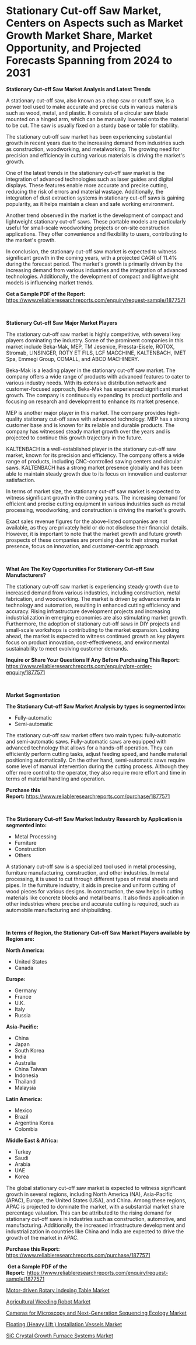 <p><h1>Stationary Cut-off Saw Market, Centers on Aspects such as Market Growth Market Share, Market Opportunity, and Projected Forecasts Spanning from 2024 to 2031</h1></p><p><strong>Stationary Cut-off Saw Market Analysis and Latest Trends</strong></p>
<p><p>A stationary cut-off saw, also known as a chop saw or cutoff saw, is a power tool used to make accurate and precise cuts in various materials such as wood, metal, and plastic. It consists of a circular saw blade mounted on a hinged arm, which can be manually lowered onto the material to be cut. The saw is usually fixed on a sturdy base or table for stability.</p><p>The stationary cut-off saw market has been experiencing substantial growth in recent years due to the increasing demand from industries such as construction, woodworking, and metalworking. The growing need for precision and efficiency in cutting various materials is driving the market's growth.</p><p>One of the latest trends in the stationary cut-off saw market is the integration of advanced technologies such as laser guides and digital displays. These features enable more accurate and precise cutting, reducing the risk of errors and material wastage. Additionally, the integration of dust extraction systems in stationary cut-off saws is gaining popularity, as it helps maintain a clean and safe working environment.</p><p>Another trend observed in the market is the development of compact and lightweight stationary cut-off saws. These portable models are particularly useful for small-scale woodworking projects or on-site construction applications. They offer convenience and flexibility to users, contributing to the market's growth.</p><p>In conclusion, the stationary cut-off saw market is expected to witness significant growth in the coming years, with a projected CAGR of 11.4% during the forecast period. The market's growth is primarily driven by the increasing demand from various industries and the integration of advanced technologies. Additionally, the development of compact and lightweight models is influencing market trends.</p></p>
<p><strong>Get a Sample PDF of the Report:&nbsp;</strong> <a href="https://www.reliableresearchreports.com/enquiry/request-sample/1877571">https://www.reliableresearchreports.com/enquiry/request-sample/1877571</a></p>
<p>&nbsp;</p>
<p><strong>Stationary Cut-off Saw Major Market Players</strong></p>
<p><p>The stationary cut-off saw market is highly competitive, with several key players dominating the industry. Some of the prominent companies in this market include Beka-Mak, MEP, TM Jesenice, Pressta-Eisele, ROTOX, Stromab, LINSINGER, ROTY ET FILS, LGF MACCHINE, KALTENBACH, IMET Spa, Emmegi Group, COMALL, and ABCD MACHINERY.</p><p>Beka-Mak is a leading player in the stationary cut-off saw market. The company offers a wide range of products with advanced features to cater to various industry needs. With its extensive distribution network and customer-focused approach, Beka-Mak has experienced significant market growth. The company is continuously expanding its product portfolio and focusing on research and development to enhance its market presence.</p><p>MEP is another major player in this market. The company provides high-quality stationary cut-off saws with advanced technology. MEP has a strong customer base and is known for its reliable and durable products. The company has witnessed steady market growth over the years and is projected to continue this growth trajectory in the future.</p><p>KALTENBACH is a well-established player in the stationary cut-off saw market, known for its precision and efficiency. The company offers a wide range of products, including CNC-controlled sawing centers and circular saws. KALTENBACH has a strong market presence globally and has been able to maintain steady growth due to its focus on innovation and customer satisfaction.</p><p>In terms of market size, the stationary cut-off saw market is expected to witness significant growth in the coming years. The increasing demand for efficient and precise cutting equipment in various industries such as metal processing, woodworking, and construction is driving the market's growth.</p><p>Exact sales revenue figures for the above-listed companies are not available, as they are privately held or do not disclose their financial details. However, it is important to note that the market growth and future growth prospects of these companies are promising due to their strong market presence, focus on innovation, and customer-centric approach.</p></p>
<p>&nbsp;</p>
<p><strong>What Are The Key Opportunities For Stationary Cut-off Saw Manufacturers?</strong></p>
<p><p>The stationary cut-off saw market is experiencing steady growth due to increased demand from various industries, including construction, metal fabrication, and woodworking. The market is driven by advancements in technology and automation, resulting in enhanced cutting efficiency and accuracy. Rising infrastructure development projects and increasing industrialization in emerging economies are also stimulating market growth. Furthermore, the adoption of stationary cut-off saws in DIY projects and small-scale workshops is contributing to the market expansion. Looking ahead, the market is expected to witness continued growth as key players focus on product innovation, cost-effectiveness, and environmental sustainability to meet evolving customer demands.</p></p>
<p><strong>Inquire or Share Your Questions If Any Before Purchasing This Report:</strong> <a href="https://www.reliableresearchreports.com/enquiry/pre-order-enquiry/1877571">https://www.reliableresearchreports.com/enquiry/pre-order-enquiry/1877571</a></p>
<p>&nbsp;</p>
<p><strong>Market Segmentation</strong></p>
<p><strong>The Stationary Cut-off Saw Market Analysis by types is segmented into:</strong></p>
<p><ul><li>Fully-automatic</li><li>Semi-automatic</li></ul></p>
<p><p>The stationary cut-off saw market offers two main types: fully-automatic and semi-automatic saws. Fully-automatic saws are equipped with advanced technology that allows for a hands-off operation. They can efficiently perform cutting tasks, adjust feeding speed, and handle material positioning automatically. On the other hand, semi-automatic saws require some level of manual intervention during the cutting process. Although they offer more control to the operator, they also require more effort and time in terms of material handling and operation.</p></p>
<p><strong>Purchase this Report:&nbsp;</strong><a href="https://www.reliableresearchreports.com/purchase/1877571">https://www.reliableresearchreports.com/purchase/1877571</a></p>
<p>&nbsp;</p>
<p><strong>The Stationary Cut-off Saw Market Industry Research by Application is segmented into:</strong></p>
<p><ul><li>Metal Processing</li><li>Furniture</li><li>Construction</li><li>Others</li></ul></p>
<p><p>A stationary cut-off saw is a specialized tool used in metal processing, furniture manufacturing, construction, and other industries. In metal processing, it is used to cut through different types of metal sheets and pipes. In the furniture industry, it aids in precise and uniform cutting of wood pieces for various designs. In construction, the saw helps in cutting materials like concrete blocks and metal beams. It also finds application in other industries where precise and accurate cutting is required, such as automobile manufacturing and shipbuilding.</p></p>
<p>&nbsp;</p>
<p><strong>In terms of Region, the Stationary Cut-off Saw Market Players available by Region are:</strong></p>
<p>
    <p> <strong> North America: </strong>
        <ul>
            <li>United States</li>
            <li>Canada</li>
        </ul>
        </p> 
    <p> <strong> Europe: </strong>
        <ul>
            <li>Germany</li>
            <li>France</li>
            <li>U.K.</li>
            <li>Italy</li>
            <li>Russia</li>
        </ul>
        </p> 
    <p> <strong> Asia-Pacific: </strong>
        <ul>
            <li>China</li>
            <li>Japan</li>
            <li>South Korea</li>
            <li>India</li>
            <li>Australia</li>
            <li>China Taiwan</li>
            <li>Indonesia</li>
            <li>Thailand</li>
            <li>Malaysia</li>
        </ul>
        </p> 
    <p> <strong> Latin America: </strong>
        <ul>
            <li>Mexico</li>
            <li>Brazil</li>
            <li>Argentina Korea</li>
            <li>Colombia</li>
        </ul>
        </p> 
    <p> <strong> Middle East & Africa: </strong>
        <ul>
            <li>Turkey</li>
            <li>Saudi</li>
            <li>Arabia</li>
            <li>UAE</li>
            <li>Korea</li>
        </ul>
    </p>
    </p>
<p><p>The global stationary cut-off saw market is expected to witness significant growth in several regions, including North America (NA), Asia-Pacific (APAC), Europe, the United States (USA), and China. Among these regions, APAC is projected to dominate the market, with a substantial market share percentage valuation. This can be attributed to the rising demand for stationary cut-off saws in industries such as construction, automotive, and manufacturing. Additionally, the increased infrastructure development and industrialization in countries like China and India are expected to drive the growth of the market in APAC.</p></p>
<p><strong>Purchase this Report: </strong><a href="https://www.reliableresearchreports.com/purchase/1877571">https://www.reliableresearchreports.com/purchase/1877571</a></p>
<p>&nbsp;<strong>Get a Sample PDF of the Report:&nbsp;&nbsp;</strong><a href="https://www.reliableresearchreports.com/enquiry/request-sample/1877571">https://www.reliableresearchreports.com/enquiry/request-sample/1877571</a></p>
<p><strong></strong></p>
<p><p><a href="https://github.com/RickHolmes3/Market-Research-Report-List-2/blob/main/motor-driven-rotary-indexing-table-market.md">Motor-driven Rotary Indexing Table Market</a></p><p><a href="https://github.com/BryceTownsendr/Market-Research-Report-List-2/blob/main/agricultural-weeding-robot-market.md">Agricultural Weeding Robot Market</a></p><p><a href="https://github.com/PeterParrish5/Market-Research-Report-List-2/blob/main/cameras-for-microscopy-and-next-generation-sequencing-ecology-market.md">Cameras for Microscopy and Next-Generation Sequencing Ecology Market</a></p><p><a href="https://github.com/WillieWoodard/Market-Research-Report-List-2/blob/main/floating-heavy-lift-installation-vessels-market.md">Floating (Heavy Lift ) Installation Vessels Market</a></p><p><a href="https://github.com/CliffMedina6/Market-Research-Report-List-2/blob/main/sic-crystal-growth-furnace-systems-market.md">SiC Crystal Growth Furnace Systems Market</a></p></p>